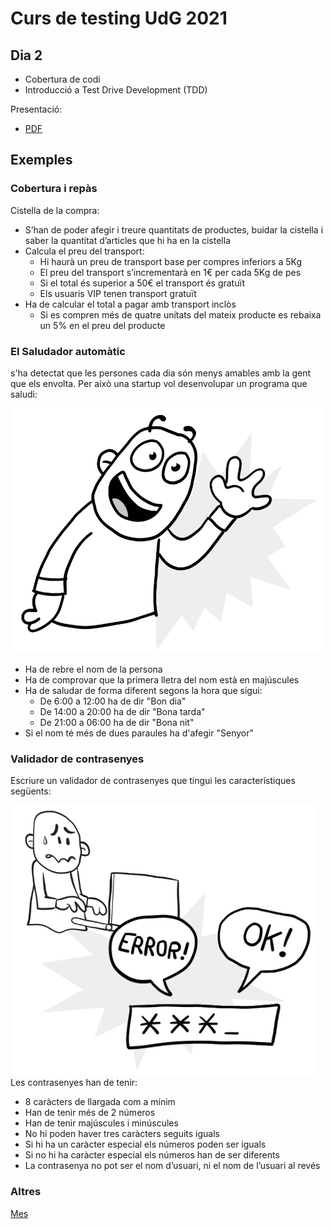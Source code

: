# Curs de testing UdG 2021

## Dia 2

- Cobertura de codi
- Introducció a Test Drive Development (TDD)

Presentació:

- [PDF](Dia2_Presentació.pdf)

## Exemples

### Cobertura i repàs

Cistella de la compra:

* S’han de poder afegir i treure quantitats de productes, buidar la cistella i saber la quantitat d’articles que hi ha en la cistella
* Calcula el preu del transport:
  * Hi haurà un preu de transport base per compres inferiors a 5Kg
  * El preu del transport s’incrementarà en 1€ per cada 5Kg de pes
  * Si el total és superior a 50€ el transport és gratuït
  * Els usuaris VIP tenen transport gratuït
* Ha de calcular el total a pagar amb transport inclòs
  * Si es compren més de quatre unitats del mateix producte es rebaixa un 5% en el preu del producte

### El Saludador automàtic

s'ha detectat que les persones cada dia són menys amables amb la gent que els envolta. Per això una startup vol desenvolupar un programa que saludi:

![saludador](img/saluda.png)

- Ha de rebre el nom de la persona
- Ha de comprovar que la primera lletra del nom està en majúscules
- Ha de saludar de forma diferent segons la hora que sigui:
  - De 6:00 a 12:00 ha de dir "Bon dia"
  - De 14:00 a 20:00 ha de dir "Bona tarda"
  - De 21:00 a 06:00 ha de dir "Bona nit"
- Si el nom té més de dues paraules ha d'afegir "Senyor"

### Validador de contrasenyes

Escriure un validador de contrasenyes que tingui les característiques següents:

![contrasenyes](img/contrasenyes.png)
Les contrasenyes han de tenir:

- 8 caràcters de llargada com a mínim
- Han de tenir més de 2 números
- Han de tenir majúscules i minúscules
- No hi poden haver tres caràcters seguits iguals
- Si hi ha un caràcter especial els números poden ser iguals
- Si no hi ha caràcter especial els números han de ser diferents
- La contrasenya no pot ser el nom d’usuari, ni el nom de l’usuari al revés

### Altres

[Mes](https://codingdojo.org/kata/)

